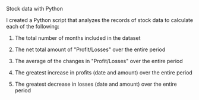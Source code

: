 Stock data with Python


I created a Python script that analyzes the records of stock data to calculate each of the following:


1. The total number of months included in the dataset


2. The net total amount of "Profit/Losses" over the entire period


3. The average of the changes in "Profit/Losses" over the entire period


4. The greatest increase in profits (date and amount) over the entire period


5. The greatest decrease in losses (date and amount) over the entire period
